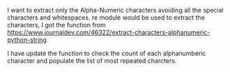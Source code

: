 I want to extract only the Alpha-Numeric characters avoiding all the special characters and whitespaces.
re module would be used to extract the characters, I got the function from https://www.journaldev.com/46322/extract-characters-alphanumeric-python-string

I have update the function to check the count of each alphanumberic character and populate the list of most repeated charcters.
